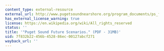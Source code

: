 ```yaml
---
content_type: external-resource
external_url: http://www.pugetsoundnearshore.org/program_documents/ps_future-scenarios_may08.pdf
has_external_license_warning: true
license: https://en.wikipedia.org/wiki/All_rights_reserved
status: ''
title: '"Puget Sound Future Scenarios." (PDF - 31MB)'
uid: 7f832b22-456b-4528-86ec-00127abcf271
wayback_url: ''
---
```

